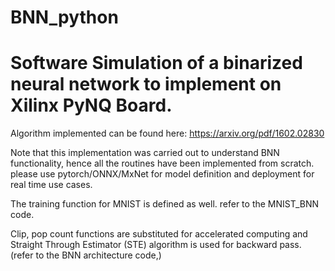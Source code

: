 # BNN_python

# Software Simulation of a binarized neural network to implement on Xilinx PyNQ Board.

Algorithm implemented can be found here: https://arxiv.org/pdf/1602.02830

Note that this implementation was carried out to understand BNN functionality, hence all the routines have been implemented from scratch. please use pytorch/ONNX/MxNet for model definition and deployment for real time use cases. 

The training function for MNIST is defined as well. refer to the MNIST_BNN code. 
 
Clip, pop count functions are substituted for accelerated computing and Straight Through Estimator (STE) algorithm is used for backward pass. (refer to the BNN architecture code,)
